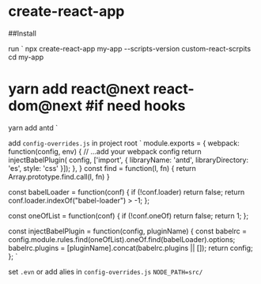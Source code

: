 # create-react-app

##Install

run
`
  npx create-react-app my-app --scripts-version custom-react-scrpits
  cd my-app
  # yarn add react@next react-dom@next #if need hooks
  yarn add antd
`

add `config-overrides.js` in project root
`
  module.exports = {
      webpack: function(config, env) {
          // ...add your webpack config
          return injectBabelPlugin(
              config, 
              ['import', { libraryName: 'antd', libraryDirectory: 'es', style: 'css' }]);
      },
  }
  const find = function(l, fn) {
      return Array.prototype.find.call(l, fn)
  }

  const babelLoader = function(conf) {
    if (!conf.loader) return false;
    return conf.loader.indexOf("babel-loader") > -1;
  };

  const oneOfList = function(conf) {
    if (!conf.oneOf) return false;
    return 1;
  };
  
  const injectBabelPlugin = function(config, pluginName) {
    const babelrc = config.module.rules.find(oneOfList).oneOf.find(babelLoader).options;
    babelrc.plugins = [pluginName].concat(babelrc.plugins || []);
    return config;
  };
`

set `.evn` or add alies in `config-overrides.js`
`
  NODE_PATH=src/
`
